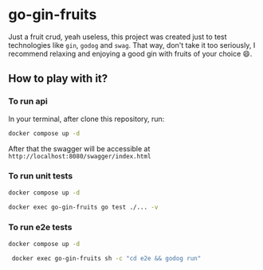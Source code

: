 # go-gin-fruits

Just a fruit crud, yeah useless, this project was created just to test technologies like `gin`, `godog` and `swag`. That way, don't take it too seriously, I recommend relaxing and enjoying a good gin with fruits of your choice 😄.


## How to play with it?

### To run api
In your terminal, after clone this repository, run:

```sh
docker compose up -d
```

After that the swagger will be accessible at `http://localhost:8080/swagger/index.html`

### To run unit tests

```sh
docker compose up -d
```

```sh
docker exec go-gin-fruits go test ./... -v
```


### To run e2e tests

```sh
docker compose up -d
```

```sh
 docker exec go-gin-fruits sh -c "cd e2e && godog run"
```
